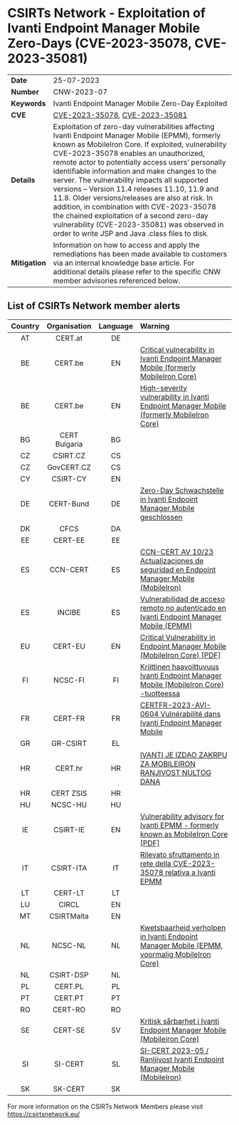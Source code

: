 # CSIRTs Network - Exploitation of Ivanti Endpoint Manager Mobile Zero-Days (CVE-2023-35078, CVE-2023-35081)

|   |   |
|---|---|
| **Date** | 25-07-2023 |
| **Number** | CNW-2023-07 | 
| **Keywords** | Ivanti Endpoint Manager Mobile Zero-Day Exploited | 
| **CVE** | [CVE-2023-35078](https://forums.ivanti.com/s/article/CVE-2023-35078-Remote-unauthenticated-API-access-vulnerability?language=en_US), [CVE-2023-35081](https://www.mnemonic.io/resources/blog/threat-advisory-remote-file-write-vulnerability-in-ivanti-epmm/) | 
| **Details** | Exploitation of zero-day vulnerabilities affecting Ivanti Endpoint Manager Mobile (EPMM), formerly known as MobileIron Core. If exploited, vulnerability CVE-2023-35078 enables an unauthorized, remote actor to potentially access users’ personally identifiable information and make changes to the server. The vulnerability impacts all supported versions – Version 11.4 releases 11.10, 11.9 and 11.8. Older versions/releases are also at risk. In addition, in combination with CVE-2023-35078 the chained exploitation of a second zero-day vulnerability (CVE-2023-35081) was observed in order to write JSP and Java .class files to disk. |
| **Mitigation** | Information on how to access and apply the remediations has been made available to customers via an internal knowledge base article. For additional details please refer to the specific CNW member advisories referenced below. |

## List of CSIRTs Network member alerts

| Country | Organisation | Language | Warning |
| :-----: | :----------: | :------: | :------ | 
| AT | CERT.at | DE | |
| BE | CERT.be | EN | [Critical vulnerability in Ivanti Endpoint Manager Mobile (formerly MobileIron Core)](https://www.cert.be/fr/warning-high-severity-vulnerability-ivanti-endpoint-manager-mobile-formerly-mobileiron-core) |
| BE | CERT.be | EN | [High-severity vulnerability in Ivanti Endpoint Manager Mobile (formerly MobileIron Core)](https://www.cert.be/fr/warning-high-severity-vulnerability-ivanti-endpoint-manager-mobile-formerly-mobileiron-core) |
| BG | CERT Bulgaria | BG | |
| CZ | CSIRT.CZ | CS | |
| CZ | GovCERT.CZ | CS | |
| CY | CSIRT-CY | EN | |
| DE | CERT-Bund | DE | [Zero-Day Schwachstelle in Ivanti Endpoint Manager Mobile geschlossen](https://www.bsi.bund.de/SharedDocs/Cybersicherheitswarnungen/DE/2023/2023-249317-1032.pdf) |
| DK | CFCS | DA | |
| EE | CERT-EE | EE | |
| ES | CCN-CERT | ES | [CCN-CERT AV 10/23 Actualizaciones de seguridad en Endpoint Manager Mobile (MobileIron)](https://www.ccn-cert.cni.es/seguridad-al-dia/avisos-ccn-cert/12687-ccn-cert-av-10-23-actualizaciones-de-seguridad-en-endpoint-manager-mobile-mobileiron.html)  |
| ES | INCIBE | ES | [Vulnerabilidad de acceso remoto no autenticado en Ivanti Endpoint Manager Mobile (EPMM)](https://www.incibe.es/incibe-cert/alerta-temprana/avisos/vulnerabilidad-de-acceso-remoto-no-autenticado-en-ivanti-endpoint-manager-mobile) |
| EU | CERT-EU | EN | [Critical Vulnerability in Endpoint Manager Mobile (MobileIron Core) [PDF]](https://cert.europa.eu/static/security-advisories/CERT-EU-SA2023-053.pdf) |
| FI | NCSC-FI | FI | [Kriittinen haavoittuvuus Ivanti Endpoint Manager Mobile (MobileIron Core) -tuotteessa](https://www.kyberturvallisuuskeskus.fi/fi/haavoittuvuus_12/2023) |
| FR | CERT-FR | FR | [CERTFR-2023-AVI-0604 Vulnérabilité dans Ivanti Endpoint Manager Mobile](https://www.cert.ssi.gouv.fr/avis/CERTFR-2023-AVI-0604/) |
| GR | GR-CSIRT | EL | |
| HR | CERT.hr | HR | [IVANTI JE IZDAO ZAKRPU ZA MOBILEIRON RANJIVOST NULTOG DANA](https://www.cert.hr/ivanti-je-izdao-zakrpu-za-mobileiron-ranjivost-nultog-dana/) |
| HR | CERT ZSIS | HR | |
| HU | NCSC-HU | HU | |
| IE | CSIRT-IE | EN | [Vulnerability advisory for Ivanti EPMM - formerly known as MobileIron Core [PDF]](https://ncsc.gov.ie/pdfs/Ivanti_MobileIron_CVE_2023_35078.pdf) |
| IT | CSIRT-ITA | IT | [Rilevato sfruttamento in rete della CVE-2023-35078 relativa a Ivanti EPMM](https://www.csirt.gov.it/contenuti/rilevato-sfruttamento-in-rete-della-cve-2023-35078-relativa-a-ivanti-epmm-al02-230725-csirt-ita) |
| LT | CERT-LT | LT | |
| LU | CIRCL | EN | |
| MT | CSIRTMalta | EN | |
| NL | NCSC-NL | NL | [Kwetsbaarheid verholpen in Ivanti Endpoint Manager Mobile (EPMM, voormalig MobileIron Core)](https://www.ncsc.nl/actueel/advisory?id=NCSC-2023-0379)|
| NL | CSIRT-DSP | NL | |
| PL | CERT.PL | PL | |
| PT | CERT.PT | PT | |
| RO | CERT-RO | RO | |
| SE | CERT-SE | SV | [Kritisk sårbarhet i Ivanti Endpoint Manager Mobile (Mobileiron Core)](https://www.cert.se/2023/07/kritisk-sarbarhet-i-ivanti-endpoint-manager-mobile-mobileiron-core) |
| SI | SI-CERT | SL | [SI-CERT 2023-05 / Ranljivost Ivanti Endpoint Manager Mobile (MobileIron)](https://www.cert.si/si-cert-2023-05/) |
| SK | SK-CERT | SK | |

 

For more information on the CSIRTs Network Members please visit https://csirtsnetwork.eu/ 
